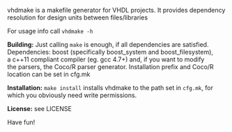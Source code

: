 
vhdmake is a makefile generator for VHDL projects.
It provides dependency resolution for design units between files/libraries

For usage info call `vhdmake -h` 

**Building:**
        Just calling `make` is enough, if all dependencies are satisfied.  
        Dependencies:  boost (specifically boost_system and boost_filesystem),   
        a c++11 compliant compiler (eg. gcc 4.7+) and, if you want to modify  
        the parsers, the Coco/R parser generator. Installation prefix and Coco/R  
        location can be set in cfg.mk

**Installation:**
        `make install`
        installs vhdmake to the path set in `cfg.mk`, for which you obviously
        need write permissions.

**License:**
	see LICENSE

Have fun!
